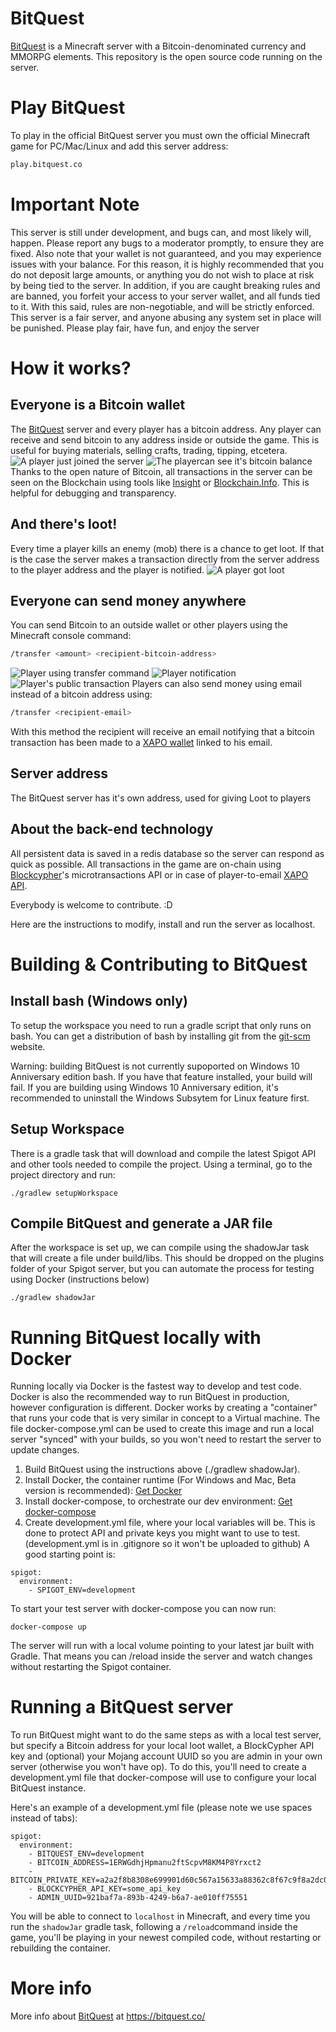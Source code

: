 # BitQuest

[BitQuest](http://bitquest.co/) is a Minecraft server with a Bitcoin-denominated currency and MMORPG elements. This repository is the open source code running on the server.

# Play BitQuest
To play in the official BitQuest server you must own the official Minecraft game for PC/Mac/Linux and add this server address: 
```sh
play.bitquest.co
```

# Important Note
This server is still under development, and bugs can, and most likely will, happen. Please report any bugs to a moderator promptly, to ensure they are fixed. Also note that your wallet is not guaranteed, and you may experience issues with your balance. For this reason, it is highly recommended that you do not deposit large amounts, or anything you do not wish to place at risk by being tied to the server. In addition, if you are caught breaking rules and are banned, you forfeit your access to your server wallet, and all funds tied to it. With this said, rules are non-negotiable, and will be strictly enforced. This server is a fair server, and anyone abusing any system set in place will be punished. Please play fair, have fun, and enjoy the server


# How it works?
## Everyone is a Bitcoin wallet
The [BitQuest](https://bitquest.co/) server and every player has a bitcoin address. Any player can receive and send bitcoin to any address inside or outside the game. This is useful for buying materials, selling crafts, trading, tipping, etcetera.
![A player just joined the server](http://i.imgur.com/1A6wkaB.png)
![The playercan see it's bitcoin balance](http://i.imgur.com/5g5pBXB.png)
Thanks to the open nature of Bitcoin, all transactions in the server can be seen on the Blockchain using tools like [Insight](https://insight.bitpay.com/) or [Blockchain.Info](https://blockchain.info/). This is helpful for debugging and transparency.

## And there's loot!
Every time a player kills an enemy (mob) there is a chance to get loot. If that is the case the server makes a transaction directly from the server address to the player address and the player is notified.
![A player got loot](http://i.imgur.com/cxqXmt2.png)

## Everyone can send money anywhere
You can send Bitcoin to an outside wallet or other players using the Minecraft console command:
```sh
/transfer <amount> <recipient-bitcoin-address>
```
![Player using transfer command](http://i.imgur.com/Vlf9C1F.png)
![Player notification](http://i.imgur.com/PHmomoS.png)
![Player's public transaction](http://i.imgur.com/JPO4AXt.png)
Players can also send money using email instead of a bitcoin address using:
```sh
/transfer <recipient-email>
```

With this method the recipient will receive an email notifying that a bitcoin transaction has been made to a [XAPO wallet](https://xapo.com/wallet/) linked to his email.

## Server address
The BitQuest server has it's own address, used for giving Loot to players

## About the back-end technology

All persistent data is saved in a redis database so the server can respond as quick as possible. 
All transactions in the game are on-chain using [Blockcypher](http://blockcypher.com/)'s microtransactions API or in case of player-to-email [XAPO API](http://docs.xapo.apiary.io/).

Everybody is welcome to contribute. :D

Here are the instructions to modify, install and run the server as localhost.


# Building & Contributing to BitQuest

## Install bash (Windows only)
To setup the workspace you need to run a gradle script that only runs on bash. You can get a distribution of bash by installing git from the [git-scm](https://git-scm.com/) website.

Warning: building BitQuest is not currently supoported on Windows 10 Anniversary edition bash. If you have that feature installed, your build will fail. If you are building using Windows 10 Anniversary edition, it's recommended to uninstall the Windows Subsytem for Linux feature first.

## Setup Workspace
There is a gradle task that will download and compile the latest Spigot API and other tools needed to compile the project. Using a terminal, go to the project directory and run:

````
./gradlew setupWorkspace
````

## Compile BitQuest and generate a JAR file
After the workspace is set up, we can compile using the shadowJar task that will create a file under build/libs. This should be dropped on the plugins folder of your Spigot server, but you can automate the process for testing using Docker (instructions below)

````
./gradlew shadowJar
````

# Running BitQuest locally with Docker

Running locally via Docker is the fastest way to develop and test code. Docker is also the recommended way to run BitQuest in production, however configuration is different. Docker works by creating a "container" that runs your code that is very similar in concept to a Virtual machine. The file docker-compose.yml can be used to create this image and run a local server "synced" with your builds, so you won't need to restart the server to update changes.

1. Build BitQuest using the instructions above (./gradlew shadowJar).
2. Install Docker, the container runtime (For Windows and Mac, Beta version is recommended):
[Get Docker](http://docs.docker.com/mac/started/)
3. Install docker-compose, to orchestrate our dev environment: [Get docker-compose](http://docs.docker.com/mac/started/)
4. Create development.yml file, where your local variables will be. This is done to protect API and private keys you might want to use to test. (development.yml is in .gitignore so it won't be uploaded to github) A good starting point is:
````
spigot:
  environment:
    - SPIGOT_ENV=development
````

To start your test server with docker-compose you can now run:

````
docker-compose up
````
The server will run with a local volume pointing to your latest jar built with Gradle. That means you can /reload inside the server and watch changes without restarting the Spigot container.

# Running a BitQuest server
To run BitQuest might want to do the same steps as with a local test server, but specify a Bitcoin address for your local loot wallet, a BlockCypher API key and (optional) your Mojang account UUID so you are admin in your own server (otherwise you won't have op). To do this, you'll need to create a development.yml file that docker-compose will use to configure your local BitQuest instance.

Here's an example of a development.yml file (please note we use spaces instead of tabs):

````
spigot:
  environment:
    - BITQUEST_ENV=development
    - BITCOIN_ADDRESS=1ERWGdhjHpmanu2ftScpvM8KM4P8Yrxct2
    - BITCOIN_PRIVATE_KEY=a2a2f8b8308e699901d60c567a15633a88362c8f67c9f8a2dc02720c2e18d8a2
    - BLOCKCYPHER_API_KEY=some_api_key
    - ADMIN_UUID=921baf7a-893b-4249-b6a7-ae010ff75551
```` 




You will be able to connect to ````localhost```` in Minecraft, and every time you run the ````shadowJar```` gradle task, following a ````/reload````command inside the game, you'll be playing in your newest compiled code, without restarting or rebuilding the container.

# More info

More info about [BitQuest](https://bitquest.co/) at
https://bitquest.co/

